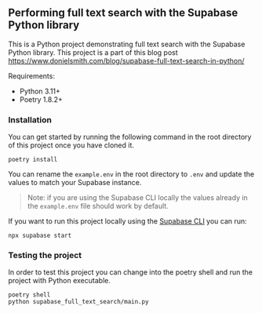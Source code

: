 ## Performing full text search with the Supabase Python library

This is a Python project demonstrating full text search with the Supabase Python library. This project is a part of this blog post https://www.donielsmith.com/blog/supabase-full-text-search-in-python/

Requirements:

- Python 3.11+
- Poetry 1.8.2+


### Installation

You can get started by running the following command in the root directory of this project once you have cloned it.

```shell
poetry install
```

You can rename the `example.env` in the root directory to `.env` and update the values to match your Supabase instance.

> Note: if you are using the Supabase CLI locally the values already in the `example.env` file should work by default.

If you want to run this project locally using the [Supabase CLI](https://supabase.com/docs/guides/cli/getting-started) you can run:

```shell
npx supabase start
```

### Testing the project

In order to test this project you can change into the poetry shell and run the project with Python executable.

```shell
poetry shell
python supabase_full_text_search/main.py
```

